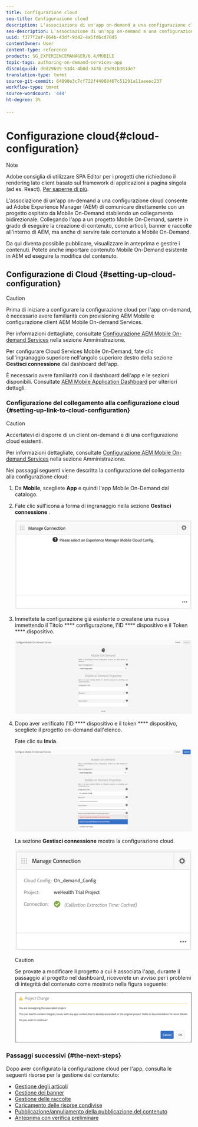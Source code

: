 ```yaml
---
title: Configurazione cloud
seo-title: Configurazione cloud
description: L'associazione di un'app on-demand a una configurazione cloud consente ad Adobe Experience Manager (AEM) di comunicare direttamente con un progetto ospitato da Mobile On-Demand stabilendo un collegamento bidirezionale. Segui questa pagina per saperne di più.
seo-description: L'associazione di un'app on-demand a una configurazione cloud consente ad Adobe Experience Manager (AEM) di comunicare direttamente con un progetto ospitato da Mobile On-Demand stabilendo un collegamento bidirezionale. Segui questa pagina per saperne di più.
uuid: f377f2af-864b-43df-9d42-4a5fd6cd70d5
contentOwner: User
content-type: reference
products: SG_EXPERIENCEMANAGER/6.4/MOBILE
topic-tags: authoring-on-demand-services-app
discoiquuid: d0d29b99-53d4-4b0d-947b-39d91b381de7
translation-type: tm+mt
source-git-commit: 64090e3c7cf722f44968467c51291a11aeeec237
workflow-type: tm+mt
source-wordcount: '444'
ht-degree: 3%

---
```



# Configurazione cloud{#cloud-configuration}

>[!NOTE]
>
> Adobe consiglia di utilizzare SPA Editor per i progetti che richiedono il rendering lato client basato sul framework di applicazioni a pagina singola (ad es. React). [Per saperne di più](/help/sites-developing/spa-overview.md).

L&#39;associazione di un&#39;app on-demand a una configurazione cloud consente ad Adobe Experience Manager (AEM) di comunicare direttamente con un progetto ospitato da Mobile On-Demand stabilendo un collegamento bidirezionale. Collegando l&#39;app a un progetto Mobile On-Demand, sarete in grado di eseguire la creazione di contenuto, come articoli, banner e raccolte all&#39;interno di AEM, ma anche di servire tale contenuto a Mobile On-Demand.

Da qui diventa possibile pubblicare, visualizzare in anteprima e gestire i contenuti. Potete anche importare contenuto Mobile On-Demand esistente in AEM ed eseguire la modifica del contenuto.

## Configurazione di Cloud {#setting-up-cloud-configuration}

>[!CAUTION]
>
>Prima di iniziare a configurare la configurazione cloud per l&#39;app on-demand, è necessario avere familiarità con  provisioning AEM Mobile e configurazione  client AEM Mobile On-demand Services.
>
>Per informazioni dettagliate, consultate [Configurazione  AEM Mobile On-demand Services](/help/mobile/aem-mobile-setup.md) nella sezione Amministrazione.

Per configurare Cloud Services Mobile On-Demand, fate clic sull&#39;ingranaggio superiore nell&#39;angolo superiore destro della sezione **Gestisci connessione** dal dashboard dell&#39;app.

È necessario avere familiarità con il dashboard dell&#39;app e le sezioni disponibili. Consultate [AEM Mobile Application Dashboard](/help/mobile/mobile-apps-ondemand-application-dashboard.md) per ulteriori dettagli.

### Configurazione del collegamento alla configurazione cloud {#setting-up-link-to-cloud-configuration}

>[!CAUTION]
>
>Accertatevi di disporre di un client on-demand e di una configurazione cloud esistenti.
>
>Per informazioni dettagliate, consultate [Configurazione  AEM Mobile On-demand Services](/help/mobile/aem-mobile-setup.md) nella sezione Amministrazione.

Nei passaggi seguenti viene descritta la configurazione del collegamento alla configurazione cloud:

1. Da **Mobile**, scegliete **App** e quindi l&#39;app Mobile On-Demand dal catalogo.
1. Fate clic sull&#39;icona a forma di ingranaggio nella sezione **Gestisci connessione** .

   ![chlimage_1-65](assets/chlimage_1-65.png)

1. Immettete la configurazione già esistente o createne una nuova immettendo il Titolo **** configurazione, l&#39;ID **** dispositivo e il Token **** dispositivo.

   ![chlimage_1-66](assets/chlimage_1-66.png)

1. Dopo aver verificato l&#39;ID **** dispositivo e il token **** dispositivo, scegliete il progetto on-demand dall&#39;elenco.

   Fate clic su **Invia**.

   ![chlimage_1-67](assets/chlimage_1-67.png)

   La sezione **Gestisci connessione** mostra la configurazione cloud.

   ![chlimage_1-68](assets/chlimage_1-68.png)

   >[!CAUTION]
   >
   >Se provate a modificare il progetto a cui è associata l&#39;app, durante il passaggio al progetto nel dashboard, riceverete un avviso per i problemi di integrità del contenuto come mostrato nella figura seguente:

   ![chlimage_1-69](assets/chlimage_1-69.png)

### Passaggi successivi {#the-next-steps}

Dopo aver configurato la configurazione cloud per l&#39;app, consulta le seguenti risorse per la gestione del contenuto:

* [Gestione degli articoli](/help/mobile/mobile-on-demand-managing-articles.md)
* [Gestione dei banner](/help/mobile/mobile-on-demand-managing-banners.md)
* [Gestione delle raccolte](/help/mobile/mobile-on-demand-managing-collections.md)
* [Caricamento delle risorse condivise](/help/mobile/mobile-on-demand-shared-resources.md)
* [Pubblicazione/annullamento della pubblicazione del contenuto](/help/mobile/mobile-on-demand-publishing-unpublishing.md)
* [Anteprima con verifica preliminare](/help/mobile/aem-mobile-manage-ondemand-services.md)
